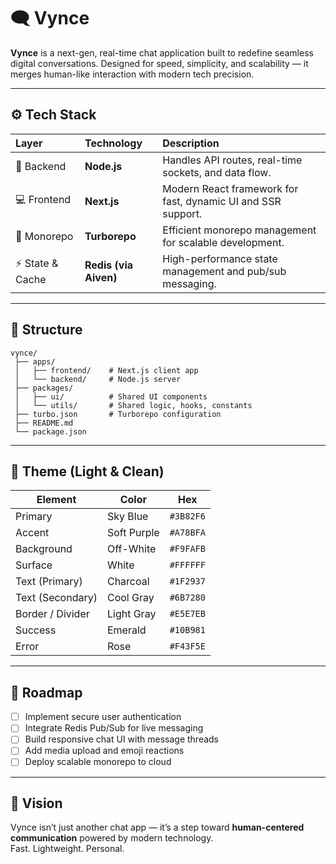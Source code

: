 # 🗨️ Vynce

**Vynce** is a next-gen, real-time chat application built to redefine seamless digital conversations. Designed for speed, simplicity, and scalability — it merges human-like interaction with modern tech precision.

---

## ⚙️ Tech Stack

| Layer | Technology | Description |
|:------|:------------|:-------------|
| 🧠 Backend | **Node.js** | Handles API routes, real-time sockets, and data flow. |
| 💻 Frontend | **Next.js** | Modern React framework for fast, dynamic UI and SSR support. |
| 🚀 Monorepo | **Turborepo** | Efficient monorepo management for scalable development. |
| ⚡ State & Cache | **Redis (via Aiven)** | High-performance state management and pub/sub messaging. |

---

## 🧩 Structure

```
vynce/
 ├── apps/
 │   ├── frontend/    # Next.js client app
 │   └── backend/     # Node.js server
 ├── packages/
 │   ├── ui/          # Shared UI components
 │   └── utils/       # Shared logic, hooks, constants
 ├── turbo.json       # Turborepo configuration
 ├── README.md
 └── package.json
```
---

## 🎨 Theme (Light & Clean)

| Element | Color | Hex |
|----------|--------|------|
| Primary | Sky Blue | `#3B82F6` |
| Accent | Soft Purple | `#A78BFA` |
| Background | Off-White | `#F9FAFB` |
| Surface | White | `#FFFFFF` |
| Text (Primary) | Charcoal | `#1F2937` |
| Text (Secondary) | Cool Gray | `#6B7280` |
| Border / Divider | Light Gray | `#E5E7EB` |
| Success | Emerald | `#10B981` |
| Error | Rose | `#F43F5E` |

---

## 🚧 Roadmap

- [ ] Implement secure user authentication  
- [ ] Integrate Redis Pub/Sub for live messaging  
- [ ] Build responsive chat UI with message threads  
- [ ] Add media upload and emoji reactions  
- [ ] Deploy scalable monorepo to cloud

---

## 🧠 Vision

Vynce isn’t just another chat app — it’s a step toward **human-centered communication** powered by modern technology.  
Fast. Lightweight. Personal.
